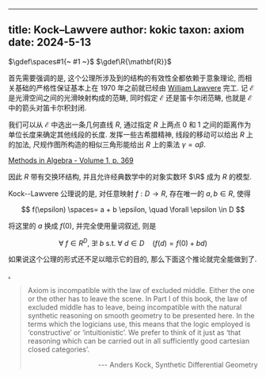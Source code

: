 
---
title: Kock–Lawvere
author: kokic
taxon: axiom
date: 2024-5-13
---

$\gdef\spaces#1{~ #1 ~}$
$\gdef\R{\mathbf{R}}$

首先需要强调的是, 这个公理所涉及到的结构的有效性全都依赖于意象理论, 而相关基础的严格性保证基本上在 1970 年之前就已经由 [William Lawvere](/person/william-lawvere) 完工. 记 $\mathcal{E}$ 是光滑空间之间的光滑映射构成的范畴, 同时假定 $\mathcal{E}$ 还是笛卡尔闭范畴, 也就是 $\mathcal{E}$ 中的箭头对笛卡尔积封闭. 

我们可以从 $\mathcal{E}$ 中选出一条几何直线 $R$, 通过指定 $R$ 上两点 $0$ 和 $1$ 之间的距离作为单位长度来确定其他线段的长度. 发挥一些古希腊精神, 线段的移动可以给出 $R$ 上的加法, 尺规作图所构造的相似三角形能给出 $R$ 上的乘法 $\gamma = \alpha\beta$. 

[Methods in Algebra - Volume 1, p. 369](/data-structure/similar-triangle.typ#:block)

因此 $R$ 带有交换环结构, 并且允许经典数学中的对象实数环 $\R$ 成为 $R$ 的模型. 

Kock--Lawvere 公理说的是, 对任意映射 $f: D \to R$, 存在唯一的 $a,b \in R$, 使得 

$$ 
f(\epsilon) \spaces= a + b \epsilon, \quad \forall \epsilon \in D 
$$ 

将这里的 $a$ 换成 $f(0)$, 并完全使用量词叙述, 则是

$$ 
\forall ~ f \in R^D, ~ \exists! ~ b ~ \text{s.t.} ~ \forall ~ d \in D \quad (f(d) = f(0) + b d) 
$$

如果说这个公理的形式还不足以暗示它的目的, 那么下面这个推论就完全能做到了. 

[.](/data-structure/kock-lawvere-000A.md#:embed)

> Axiom is incompatible with the law of excluded middle.
Either the one or the other has to leave the scene. 
In Part I of this book, the law of excluded middle has to leave, 
being incompatible with the natural synthetic reasoning 
on smooth geometry to be presented here. 
In the terms which the logicians use, this means that 
the logic employed is ‘constructive’ or ‘intuitionistic’. 
We prefer to think of it just as ‘that reasoning 
which can be carried out in all sufficiently good 
cartesian closed categories’. <p style="text-align: right;">--- Anders Kock, Synthetic Differential Geometry</p>
